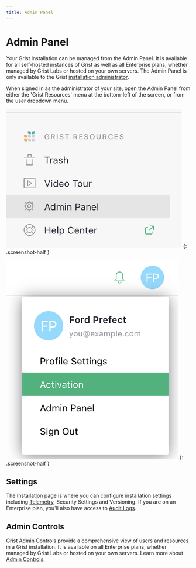 ```yaml
---
title: Admin Panel
---
```


# Admin Panel

Your Grist installation can be managed from the Admin Panel. It is available for all self-hosted instances of Grist as well as all Enterprise plans, whether managed by Grist Labs or hosted on your own servers. The Admin Panel is only available to the Grist [installation administrator](self-managed.md#what-is-the-administrative-account).

When signed in as the administrator of your site, open the Admin Panel from either the 'Grist Resources' menu at the bottom-left of the screen, or from the user dropdown menu.

*![Admin Panel in tools](images/admin-controls/admin-panel-in-tools.png)*
{: .screenshot-half }

*![Admin Panel in user menu](images/admin-controls/admin-panel-in-user-menu.png)*
{: .screenshot-half }

## Settings

The Installation page is where you can configure installation settings including [Telemetry](telemetry.md), Security Settings and Versioning. If you are on an Enterprise plan, you'll also have access to [Audit Logs](install/audit-log-overview.md).

## Admin Controls

Grist Admin Controls provide a comprehensive view of users and resources in a Grist installation. It is available on all Enterprise plans, whether managed by Grist Labs or hosted on your own servers. Learn more about [Admin Controls](admin-controls.md).